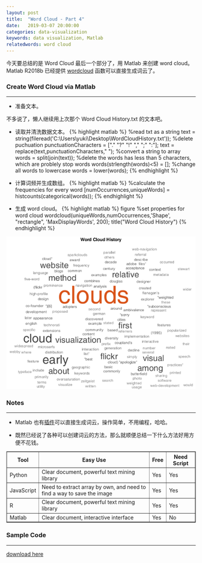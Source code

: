 ```yaml
---
layout: post
title:  "Word Cloud - Part 4"
date:   2019-03-07 20:00:00
categories: data-visualization
keywords: data visualization, Matlab
relatedwords: word cloud
---
```


今天要总结的是 Word Cloud 最后一个部分了，用 Matlab 来创建 word cloud。
Matlab R2018b 已经提供 [wordcloud](https://www.mathworks.com/help/matlab/ref/wordcloud.html) 函数可以直接生成词云了。


### Create Word Cloud via Matlab
<hr/>

* 准备文本。

不多说了，懒人继续用上次那个 Word Cloud History.txt 的文本吧。

* 读取并清洗数据文本。
{% highlight matlab %} 
%read txt as a string
text = string(fileread('C:\Users\yuki\Desktop\WordCloudHistory.txt'));
%delete puchuation
punctuationCharacters = ["." "?" "!" "," ";" ":"];
text = replace(text,punctuationCharacters," ");
%convert a string to array
words = split(join(text));
%delete the words has less than 5 characters, which are problely stop words
words(strlength(words)<5) = [];
%change all words to lowercase
words = lower(words);
{% endhighlight %}

* 计算词频并生成数组。
{% highlight matlab %} 
%calculate the frequencies for every word
[numOccurrences,uniqueWords] = histcounts(categorical(words));
{% endhighlight %}

* 生成 word cloud。
{% highlight matlab %} 
figure
%set properties for word cloud
wordcloud(uniqueWords,numOccurrences,'Shape', "rectangle", 'MaxDisplayWords', 200);
title("Word Cloud History")
{% endhighlight %}

![Word Cloud Maltab](\assets\2019-03-11-word-cloud-4\WordCloudMatlab.png)

### Notes
<hr/>

* Matlab 也有[插件](https://www.mathworks.com/matlabcentral/fileexchange/51793-word-data-visualisation)可以直接生成词云，操作简单，不用编程，哈哈。

* 既然已经说了各种可以创建词云的方法，那么就顺便总结一下什么方法好用方便不花钱。

<table border="1px solid #333;">
    <thead>
        <tr><th>Tool</th><th>Easy Use</th><th>Free</th><th>Need Script</th></tr>
    </thead>
    <tbody>
        <tr><td>Python</td><td>Clear document, powerful text mining library</td><td>Yes</td><td>Yes</td></tr>
        <tr><td>JavaScript</td><td>Need to extract array by own, and need to find a way to save the image</td><td>Yes</td><td>Yes</td></tr>
        <tr><td>R</td><td>Clear document, powerful text mining library</td><td>Yes</td><td>Yes</td></tr>
        <tr><td>Matlab</td><td>Clear document, interactive interface</td><td>Yes</td><td>No</td></tr>
    </tbody>
</table>

### Sample Code
<hr/>

[download here](\assets\2019-03-11-word-cloud-4\WordCloudMatlab.zip)


